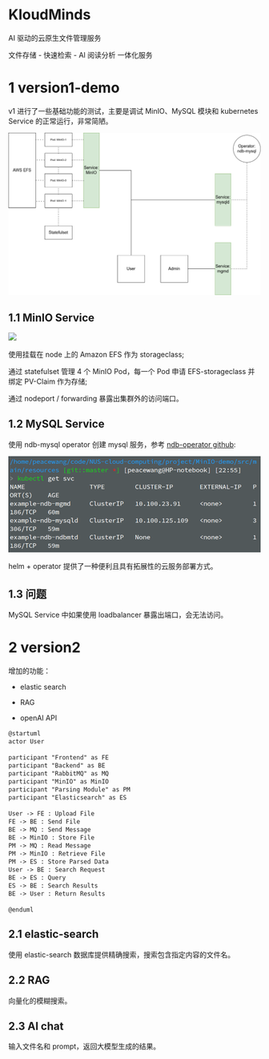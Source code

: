 # KloudMinds
AI 驱动的云原生文件管理服务

文件存储 - 快速检索 - AI 阅读分析 一体化服务

# 1 version1-demo
v1 进行了一些基础功能的测试，主要是调试 MinIO、MySQL 模块和 kubernetes Service 的正常运行，非常简陋。

![](images/v1.drawio.png)

## 1.1 MinIO Service
![](images/image.pngimage.png)

使用挂载在 node 上的 Amazon EFS 作为 storageclass;

通过 statefulset 管理 4 个 MinIO Pod，每一个 Pod 申请 EFS-storageclass 并绑定 PV-Claim 作为存储;

通过 nodeport / forwarding 暴露出集群外的访问端口。

## 1.2 MySQL Service
使用 ndb-mysql operator 创建 mysql 服务，参考 [ndb-operator github](https://github.com/mysql/mysql-ndb-operator):

![](images/image1.png)

helm + operator 提供了一种便利且具有拓展性的云服务部署方式。

## 1.3 问题
MySQL Service 中如果使用 loadbalancer 暴露出端口，会无法访问。

# 2 version2
增加的功能：

- elastic search

- RAG

- openAI API

```plantuml
@startuml
actor User

participant "Frontend" as FE
participant "Backend" as BE
participant "RabbitMQ" as MQ
participant "MinIO" as MinIO
participant "Parsing Module" as PM
participant "Elasticsearch" as ES

User -> FE : Upload File
FE -> BE : Send File
BE -> MQ : Send Message
BE -> MinIO : Store File
PM -> MQ : Read Message
PM -> MinIO : Retrieve File
PM -> ES : Store Parsed Data
User -> BE : Search Request
BE -> ES : Query
ES -> BE : Search Results
BE -> User : Return Results

@enduml
```

## 2.1 elastic-search

使用 elastic-search 数据库提供精确搜索，搜索包含指定内容的文件名。

## 2.2 RAG

向量化的模糊搜索。

## 2.3 AI chat

输入文件名和 prompt，返回大模型生成的结果。